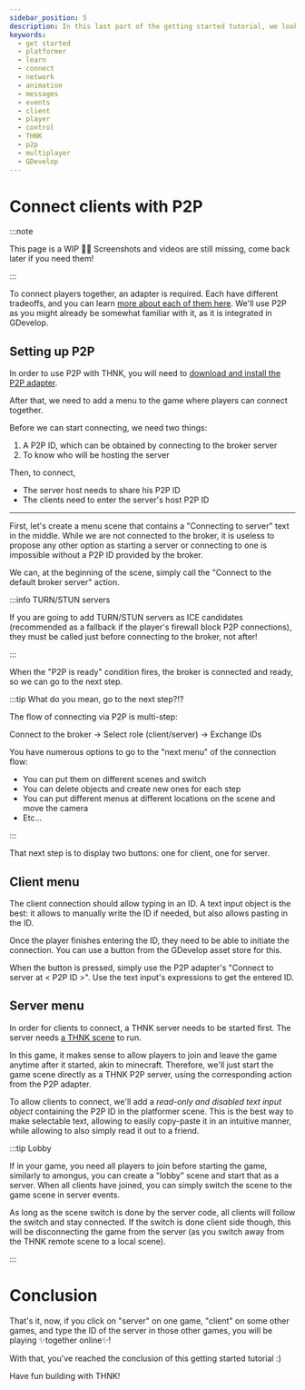 ```yaml
---
sidebar_position: 5
description: In this last part of the getting started tutorial, we look at how to connect your players and play together online.
keywords:
  - get started
  - platformer
  - learn
  - connect
  - network
  - animation
  - messages
  - events
  - client
  - player
  - control
  - THNK
  - p2p
  - multiplayer
  - GDevelop
---
```


# Connect clients with P2P

:::note

This page is a WIP 👷‍♂️ Screenshots and videos are still missing, come back later if you need them!

:::

To connect players together, an adapter is required. Each have different tradeoffs, and you can learn [more about each of them here](../misc/picking-an-adapter.md). We'll use P2P as you might already be somewhat familiar with it, as it is integrated in GDevelop.

## Setting up P2P

In order to use P2P with THNK, you will need to [download and install the P2P adapter](https://raw.githubusercontent.com/arthuro555/THNK/master/extensions/THNK_P2P.json).

After that, we need to add a menu to the game where players can connect together.

Before we can start connecting, we need two things:

1. A P2P ID, which can be obtained by connecting to the broker server
2. To know who will be hosting the server

Then, to connect,

- The server host needs to share his P2P ID
- The clients need to enter the server's host P2P ID

---

First, let's create a menu scene that contains a "Connecting to server" text in the middle. While we are not connected to the broker, it is useless to propose any other option as starting a server or connecting to one is impossible without a P2P ID provided by the broker.

We can, at the beginning of the scene, simply call the "Connect to the default broker server" action.

:::info TURN/STUN servers

If you are going to add TURN/STUN servers as ICE candidates (recommended as a fallback if the player's firewall block P2P connections), they must be called just before connecting to the broker, not after!

:::

When the "P2P is ready" condition fires, the broker is connected and ready, so we can go to the next step.

:::tip What do you mean, go to the next step?!?

The flow of connecting via P2P is multi-step:

Connect to the broker -> Select role (client/server) -> Exchange IDs

You have numerous options to go to the "next menu" of the connection flow:

- You can put them on different scenes and switch
- You can delete objects and create new ones for each step
- You can put different menus at different locations on the scene and move the camera
- Etc...

:::

That next step is to display two buttons: one for client, one for server.

## Client menu

The client connection should allow typing in an ID. A text input object is the best: it allows to manually write the ID if needed, but also allows pasting in the ID.

Once the player finishes entering the ID, they need to be able to initiate the connection. You can use a button from the GDevelop asset store for this.

When the button is pressed, simply use the P2P adapter's "Connect to server at < P2P ID >". Use the text input's expressions to get the entered ID.

## Server menu

In order for clients to connect, a THNK server needs to be started first. The server needs [a THNK scene](./creating-a-scene.md) to run.

In this game, it makes sense to allow players to join and leave the game anytime after it started, akin to minecraft. Therefore, we'll just start the game scene directly as a THNK P2P server, using the corresponding action from the P2P adapter.

To allow clients to connect, we'll add a _read-only and disabled text input object_ containing the P2P ID in the platformer scene. This is the best way to make selectable text, allowing to easily copy-paste it in an intuitive manner, while allowing to also simply read it out to a friend.

:::tip Lobby

If in your game, you need all players to join before starting the game, similarly to amongus, you can create a "lobby" scene and start that as a server. When all clients have joined, you can simply switch the scene to the game scene in server events.

As long as the scene switch is done by the server code, all clients will follow the switch and stay connected. If the switch is done client side though, this will be disconnecting the game from the server (as you switch away from the THNK remote scene to a local scene).

:::

# Conclusion

That's it, now, if you click on "server" on one game, "client" on some other games, and type the ID of the server in those other games, you will be playing ✨together online✨!

With that, you've reached the conclusion of this getting started tutorial :)

Have fun building with THNK!
